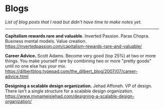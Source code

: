# Blogs

_List of blog posts that I read but didn't have time to make notes yet._

---

**Capitalism rewards rare and valuable.** Inverted Passion. Paras Chopra. Business mental models. Value creation. https://invertedpassion.com/capitalism-rewards-rare-and-valuable/

**Career Advice.** Scott Adams. Become very good (top 25%) at two or more things. You make yourself rare by combining two or more "pretty goods" until no one else has your mix. https://dilbertblog.typepad.com/the_dilbert_blog/2007/07/career-advice.html

**Designing a scalable design organization.** Jehad Affoneh. VP of design. There isn't a single structure for a scalable design organization. https://www.mynameisjehad.com/designing-a-scalable-design-organization/
